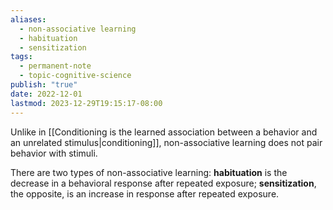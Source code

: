 ```yaml
---
aliases:
  - non-associative learning
  - habituation
  - sensitization
tags:
  - permanent-note
  - topic-cognitive-science
publish: "true"
date: 2022-12-01
lastmod: 2023-12-29T19:15:17-08:00
---
```

Unlike in [[Conditioning is the learned association between a behavior and an unrelated stimulus|conditioning]], non-associative learning does not pair behavior with stimuli.

There are two types of non-associative learning: **habituation** is the decrease in a behavioral response after repeated exposure; **sensitization**, the opposite, is an increase in response after repeated exposure.